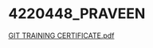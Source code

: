 # 4220448_PRAVEEN

[GIT TRAINING CERTIFICATE.pdf](https://github.com/user-attachments/files/21433899/GIT.TRAINING.CERTIFICATE.pdf)
